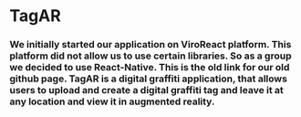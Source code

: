 # TagAR

### We initially started our application on ViroReact platform. This platform did not allow us to use certain libraries. So as a group we decided to use React-Native. This is the old link for our old github page. TagAR is a digital graffiti application, that allows users to upload and create a digital graffiti tag and leave it at any location and view it in augmented reality.
